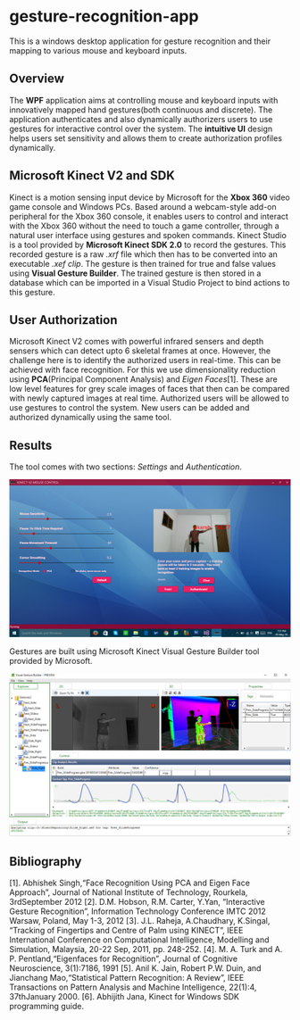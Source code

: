 # gesture-recognition-app
This is a windows desktop application for gesture recognition and their mapping to various mouse and keyboard inputs.

## Overview
The **WPF** application aims at controlling mouse and keyboard inputs with innovatively mapped hand gestures(both continuous and discrete). 
The application authenticates and also dynamically authorizers users to use gestures for interactive control over the system. 
The **intuitive UI** design helps users set sensitivity and allows them to create authorization profiles dynamically.

## Microsoft Kinect V2 and SDK
Kinect is a motion sensing input device by Microsoft for the **Xbox 360** video game console and Windows
PCs. Based around a webcam-style add-on peripheral for the Xbox 360 console, it enables users to control and
interact with the Xbox 360 without the need to touch a game controller, through a natural user interface using gestures
and spoken commands. Kinect Studio is a tool provided by **Microsoft Kinect SDK 2.0** to record the gestures.
This recorded gesture is a raw *.xrf* file which then has to be converted into an executable *.xef clip*. The gesture is then
trained for true and false values using **Visual Gesture Builder**. The trained gesture is then stored in a database which
can be imported in a Visual Studio Project to bind actions to this gesture.

## User Authorization
Microsoft Kinect V2 comes with powerful infrared sensers and depth sensers which can detect upto 6 skeletal frames at once. 
However, the challenge here is to identify the authorized users in real-time. 
This can be achieved with face recognition. For this we use dimensionality reduction using **PCA**(Principal Component Analysis) and *Eigen Faces*[1]. 
These are low level features for grey scale images of faces that then can be compared with newly captured images at real time. 
Authorized users will be allowed to use gestures to control the system. New users can be added and authorized dynamically using the same tool.

## Results

The tool comes with two sections: *Settings* and *Authentication*. <br/>

![Gesture Recognition App](./docs/images/gesture1.png)

Gestures are built using Microsoft Kinect Visual Gesture Builder tool provided by Microsoft.<br/>

![Gesture Builder](./docs/images/gesture2.png)

## Bibliography

[1]. Abhishek Singh,“Face Recognition Using PCA and Eigen Face Approach”, Journal of National Institute of Technology, Rourkela,
3rdSeptember 2012
[2]. D.M. Hobson, R.M. Carter, Y.Yan, “Interactive Gesture Recognition”, Information Technology Conference IMTC 2012
Warsaw, Poland, May 1-3, 2012
[3]. J.L. Raheja, A.Chaudhary, K.Singal, “Tracking of Fingertips and Centre of Palm using KINECT”, IEEE International Conference on
Computational Intelligence, Modelling and Simulation, Malaysia, 20-22 Sep, 2011, pp. 248-252.
[4]. M. A. Turk and A. P. Pentland,“Eigenfaces for Recognition”, Journal of Cognitive Neuroscience, 3(1):7186, 1991
[5]. Anil K. Jain, Robert P.W. Duin, and Jianchang Mao,“Statistical Pattern Recognition: A Review”, IEEE Transactions on Pattern
Analysis and Machine Intelligence, 22(1):4, 37thJanuary 2000.
[6]. Abhijith Jana, Kinect for Windows SDK programming guide.
